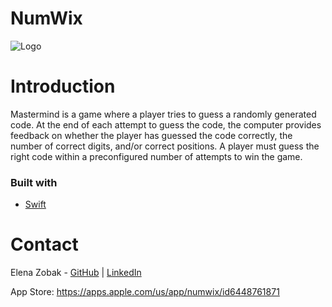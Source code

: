 # NumWix

![Logo](/Users/elena/IOS/masterMind/myAssets/Screenshot2.png)



# Introduction

Mastermind is a game where a player tries to guess a randomly generated code. At the end of each attempt to guess the code, the computer provides feedback on whether the player has guessed the code correctly, the number of correct digits, and/or correct positions. A player must guess the right code within a preconfigured number of attempts to win the game.

### Built with

- [Swift](https://www.swift.org/)


# Contact

Elena Zobak - [GitHub](https://github.com/elenazobak) | [LinkedIn](https://www.linkedin.com/in/elenazobak/)

App Store: https://apps.apple.com/us/app/numwix/id6448761871


